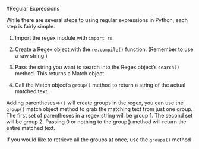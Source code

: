 #Regular Expressions

While there are several steps to using regular expressions in Python, each step is fairly simple.

1. Import the regex module with `import re`.

2. Create a Regex object with the `re.compile()` function. (Remember to use a raw string.)

3. Pass the string you want to search into the Regex object’s `search()` method. This returns a Match object.

4. Call the Match object’s `group()` method to return a string of the actual matched text.

Adding parentheses=>`()` will create groups in the regex, you can use the `group()` match object method to grab the matching text from just one group. 
The first set of parentheses in a regex string will be group 1. The second set will be group 2. Passing 0 or nothing to the group() method will return the entire matched text.

If you would like to retrieve all the groups at once, use the `groups()` method

